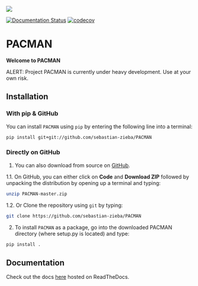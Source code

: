 ![](https://github.com/sebastian-zieba/PACMAN/blob/master/docs/source/media/Pacman_V2.gif)

[![Documentation Status](https://readthedocs.org/projects/pacmandocs/badge/?version=latest)](https://pacmandocs.readthedocs.io/en/latest/?badge=latest)
[![codecov](https://codecov.io/gh/sebastian-zieba/PACMAN/branch/master/graph/badge.svg?token=YGPOSJSH5Z)](https://codecov.io/gh/sebastian-zieba/PACMAN)


# PACMAN

**Welcome to PACMAN**

ALERT: Project PACMAN is currently under heavy development. Use at your own risk.

## Installation

### With pip & GitHub

You can install ``PACMAN`` using ``pip`` by entering the following line into a terminal:

```bash
pip install git+git://github.com/sebastian-zieba/PACMAN
```

### Directly on GitHub

1. You can also download from source on [GitHub](https://github.com/sebastian-zieba/PACMAN).

1.1. On GitHub, you can either click on **Code** and **Download ZIP** followed by unpacking the distribution by opening up a terminal and typing:

```bash
unzip PACMAN-master.zip
```

1.2. Or Clone the repository using ``git`` by typing:

```bash
git clone https://github.com/sebastian-zieba/PACMAN
```


2. To install ``PACMAN`` as a package, go into the downloaded PACMAN directory (where setup.py is located) and type:

```bash
pip install .
```
	

## Documentation

Check out the docs [here](https://pacmandocs.readthedocs.io/en/latest/) hosted on ReadTheDocs.
